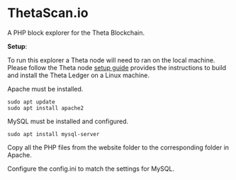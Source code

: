 # ThetaScan.io

A PHP block explorer for the Theta Blockchain.

**Setup**: 

To run this explorer a Theta node will need to ran on the local machine.  Please follow the Theta node [setup guide](https://github.com/thetatoken/theta-mainnet-integration-guide/blob/master/docs/setup.md#setup) provides the instructions to build and install the Theta Ledger on a Linux machine.


Apache must be installed.

```
sudo apt update
sudo apt install apache2
```


MySQL must be installed and configured.

```
sudo apt install mysql-server
```

Copy all the PHP files from the website folder to the corresponding folder in Apache.

Configure the config.ini to match the settings for MySQL.


